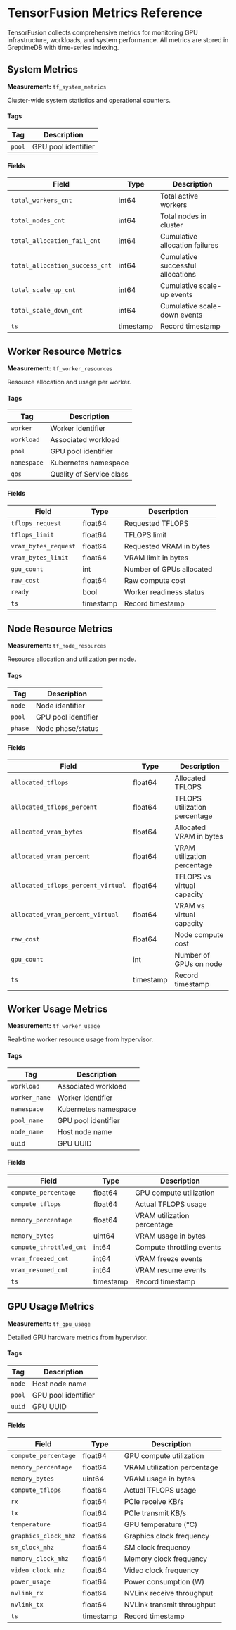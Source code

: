 # TensorFusion Metrics Reference

TensorFusion collects comprehensive metrics for monitoring GPU infrastructure, workloads, and system performance. All metrics are stored in GreptimeDB with time-series indexing.

## System Metrics

**Measurement:** `tf_system_metrics`

Cluster-wide system statistics and operational counters.

#### Tags

| Tag | Description |
|-------|-------------|
| `pool` | GPU pool identifier |

#### Fields

| Field | Type | Description |
|-------|------|-------------|
| `total_workers_cnt` | int64 | Total active workers |
| `total_nodes_cnt` | int64 | Total nodes in cluster |
| `total_allocation_fail_cnt` | int64 | Cumulative allocation failures |
| `total_allocation_success_cnt` | int64 | Cumulative successful allocations |
| `total_scale_up_cnt` | int64 | Cumulative scale-up events |
| `total_scale_down_cnt` | int64 | Cumulative scale-down events |
| `ts` | timestamp | Record timestamp |

## Worker Resource Metrics

**Measurement:** `tf_worker_resources`

Resource allocation and usage per worker.

#### Tags

| Tag | Description |
|-------|-------------|
| `worker` | Worker identifier |
| `workload` | Associated workload |
| `pool` | GPU pool identifier |
| `namespace` | Kubernetes namespace |
| `qos` | Quality of Service class |

#### Fields

| Field | Type | Description |
|-------|------|-------------|
| `tflops_request` | float64 | Requested TFLOPS |
| `tflops_limit` | float64 | TFLOPS limit |
| `vram_bytes_request` | float64 | Requested VRAM in bytes |
| `vram_bytes_limit` | float64 | VRAM limit in bytes |
| `gpu_count` | int | Number of GPUs allocated |
| `raw_cost` | float64 | Raw compute cost |
| `ready` | bool | Worker readiness status |
| `ts` | timestamp | Record timestamp |

## Node Resource Metrics

**Measurement:** `tf_node_resources`

Resource allocation and utilization per node.

#### Tags

| Tag | Description |
|-------|-------------|
| `node` | Node identifier |
| `pool` | GPU pool identifier |
| `phase` | Node phase/status |

#### Fields

| Field | Type | Description |
|-------|------|-------------|
| `allocated_tflops` | float64 | Allocated TFLOPS |
| `allocated_tflops_percent` | float64 | TFLOPS utilization percentage |
| `allocated_vram_bytes` | float64 | Allocated VRAM in bytes |
| `allocated_vram_percent` | float64 | VRAM utilization percentage |
| `allocated_tflops_percent_virtual` | float64 | TFLOPS vs virtual capacity |
| `allocated_vram_percent_virtual` | float64 | VRAM vs virtual capacity |
| `raw_cost` | float64 | Node compute cost |
| `gpu_count` | int | Number of GPUs on node |
| `ts` | timestamp | Record timestamp |

## Worker Usage Metrics

**Measurement:** `tf_worker_usage`

Real-time worker resource usage from hypervisor.

#### Tags

| Tag | Description |
|-------|-------------|
| `workload` | Associated workload |
| `worker_name` | Worker identifier |
| `namespace` | Kubernetes namespace |
| `pool_name` | GPU pool identifier |
| `node_name` | Host node name |
| `uuid` | GPU UUID |

#### Fields

| Field | Type | Description |
|-------|------|-------------|
| `compute_percentage` | float64 | GPU compute utilization |
| `compute_tflops` | float64 | Actual TFLOPS usage |
| `memory_percentage` | float64 | VRAM utilization percentage |
| `memory_bytes` | uint64 | VRAM usage in bytes |
| `compute_throttled_cnt` | int64 | Compute throttling events |
| `vram_freezed_cnt` | int64 | VRAM freeze events |
| `vram_resumed_cnt` | int64 | VRAM resume events |
| `ts` | timestamp | Record timestamp |

## GPU Usage Metrics

**Measurement:** `tf_gpu_usage`

Detailed GPU hardware metrics from hypervisor.

#### Tags

| Tag | Description |
|-------|-------------|
| `node` | Host node name |
| `pool` | GPU pool identifier |
| `uuid` | GPU UUID |

#### Fields

| Field | Type | Description |
|-------|------|-------------|
| `compute_percentage` | float64 | GPU compute utilization |
| `memory_percentage` | float64 | VRAM utilization percentage |
| `memory_bytes` | uint64 | VRAM usage in bytes |
| `compute_tflops` | float64 | Actual TFLOPS usage |
| `rx` | float64 | PCIe receive KB/s |
| `tx` | float64 | PCIe transmit KB/s |
| `temperature` | float64 | GPU temperature (°C) |
| `graphics_clock_mhz` | float64 | Graphics clock frequency |
| `sm_clock_mhz` | float64 | SM clock frequency |
| `memory_clock_mhz` | float64 | Memory clock frequency |
| `video_clock_mhz` | float64 | Video clock frequency |
| `power_usage` | float64 | Power consumption (W) |
| `nvlink_rx` | float64 | NVLink receive throughput |
| `nvlink_tx` | float64 | NVLink transmit throughput |
| `ts` | timestamp | Record timestamp |

